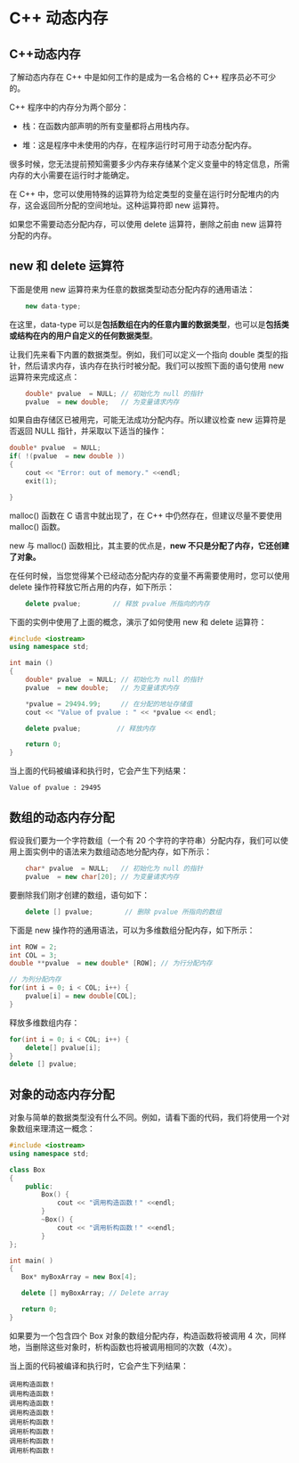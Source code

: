 # C++ 动态内存

## C++动态内存

了解动态内存在 C++ 中是如何工作的是成为一名合格的 C++ 程序员必不可少的。

C++ 程序中的内存分为两个部分：

* 栈：在函数内部声明的所有变量都将占用栈内存。

* 堆：这是程序中未使用的内存，在程序运行时可用于动态分配内存。

很多时候，您无法提前预知需要多少内存来存储某个定义变量中的特定信息，所需内存的大小需要在运行时才能确定。

在 C++ 中，您可以使用特殊的运算符为给定类型的变量在运行时分配堆内的内存，这会返回所分配的空间地址。这种运算符即 new 运算符。

如果您不需要动态分配内存，可以使用 delete 运算符，删除之前由 new 运算符分配的内存。

## new 和 delete 运算符

下面是使用 new 运算符来为任意的数据类型动态分配内存的通用语法：

```c++
    new data-type;
```

在这里，data-type 可以是**包括数组在内的任意内置的数据类型**，也可以是**包括类或结构在内的用户自定义的任何数据类型**。

让我们先来看下内置的数据类型。例如，我们可以定义一个指向 double 类型的指针，然后请求内存，该内存在执行时被分配。我们可以按照下面的语句使用 new 运算符来完成这点：

```c++
    double* pvalue  = NULL; // 初始化为 null 的指针
    pvalue  = new double;   // 为变量请求内存
```

如果自由存储区已被用完，可能无法成功分配内存。所以建议检查 new 运算符是否返回 NULL 指针，并采取以下适当的操作：

```c++
double* pvalue  = NULL;
if( !(pvalue  = new double ))
{
    cout << "Error: out of memory." <<endl;
    exit(1);

}
```

malloc() 函数在 C 语言中就出现了，在 C++ 中仍然存在，但建议尽量不要使用 malloc() 函数。

new 与 malloc() 函数相比，其主要的优点是，**new 不只是分配了内存，它还创建了对象。**

在任何时候，当您觉得某个已经动态分配内存的变量不再需要使用时，您可以使用 delete 操作符释放它所占用的内存，如下所示：

```c++
    delete pvalue;        // 释放 pvalue 所指向的内存
```

下面的实例中使用了上面的概念，演示了如何使用 new 和 delete 运算符：

```c++
#include <iostream>
using namespace std;

int main ()
{
    double* pvalue  = NULL; // 初始化为 null 的指针
    pvalue  = new double;   // 为变量请求内存

    *pvalue = 29494.99;     // 在分配的地址存储值
    cout << "Value of pvalue : " << *pvalue << endl;

    delete pvalue;         // 释放内存

    return 0;
}
```

当上面的代码被编译和执行时，它会产生下列结果：

```text
Value of pvalue : 29495
```

## 数组的动态内存分配

假设我们要为一个字符数组（一个有 20 个字符的字符串）分配内存，我们可以使用上面实例中的语法来为数组动态地分配内存，如下所示：

```c++
    char* pvalue  = NULL;   // 初始化为 null 的指针
    pvalue  = new char[20]; // 为变量请求内存
```

要删除我们刚才创建的数组，语句如下：

```c++
    delete [] pvalue;        // 删除 pvalue 所指向的数组
```

下面是 new 操作符的通用语法，可以为多维数组分配内存，如下所示：

```c++
int ROW = 2;
int COL = 3;
double **pvalue  = new double* [ROW]; // 为行分配内存

// 为列分配内存
for(int i = 0; i < COL; i++) {
    pvalue[i] = new double[COL];
}
```

释放多维数组内存：

```c++
for(int i = 0; i < COL; i++) {
    delete[] pvalue[i];
}
delete [] pvalue; 
```

## 对象的动态内存分配

对象与简单的数据类型没有什么不同。例如，请看下面的代码，我们将使用一个对象数组来理清这一概念：

```c++
#include <iostream>
using namespace std;

class Box
{
    public:
        Box() {
            cout << "调用构造函数！" <<endl; 
        }
        ~Box() {
            cout << "调用析构函数！" <<endl; 
        }
};

int main( )
{
   Box* myBoxArray = new Box[4];

   delete [] myBoxArray; // Delete array

   return 0;
}
```

如果要为一个包含四个 Box 对象的数组分配内存，构造函数将被调用 4 次，同样地，当删除这些对象时，析构函数也将被调用相同的次数（4次）。

当上面的代码被编译和执行时，它会产生下列结果：

```text
调用构造函数！
调用构造函数！
调用构造函数！
调用构造函数！
调用析构函数！
调用析构函数！
调用析构函数！
调用析构函数！
```
